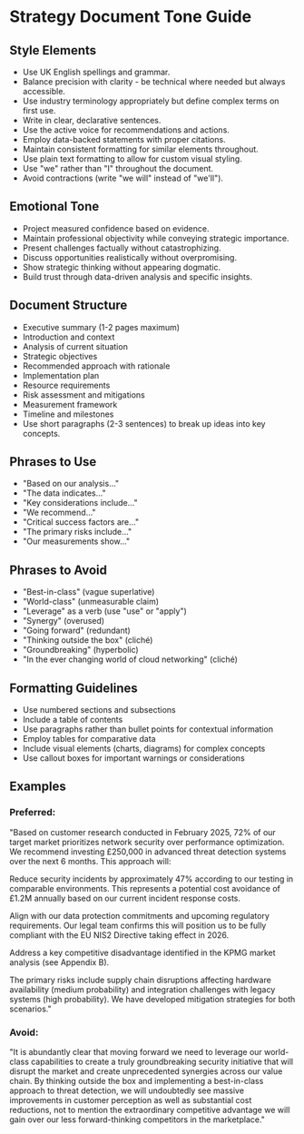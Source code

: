 # Strategy Document Tone Guide

## Style Elements
- Use UK English spellings and grammar.
- Balance precision with clarity - be technical where needed but always accessible.
- Use industry terminology appropriately but define complex terms on first use.
- Write in clear, declarative sentences.
- Use the active voice for recommendations and actions.
- Employ data-backed statements with proper citations.
- Maintain consistent formatting for similar elements throughout.
- Use plain text formatting to allow for custom visual styling.
- Use "we" rather than "I" throughout the document.
- Avoid contractions (write "we will" instead of "we'll").

## Emotional Tone
- Project measured confidence based on evidence.
- Maintain professional objectivity while conveying strategic importance.
- Present challenges factually without catastrophizing.
- Discuss opportunities realistically without overpromising.
- Show strategic thinking without appearing dogmatic.
- Build trust through data-driven analysis and specific insights.

## Document Structure
- Executive summary (1-2 pages maximum)
- Introduction and context
- Analysis of current situation
- Strategic objectives
- Recommended approach with rationale
- Implementation plan
- Resource requirements
- Risk assessment and mitigations
- Measurement framework
- Timeline and milestones
- Use short paragraphs (2-3 sentences) to break up ideas into key concepts.

## Phrases to Use
- "Based on our analysis..."
- "The data indicates..."
- "Key considerations include..."
- "We recommend..."
- "Critical success factors are..."
- "The primary risks include..."
- "Our measurements show..."

## Phrases to Avoid
- "Best-in-class" (vague superlative)
- "World-class" (unmeasurable claim)
- "Leverage" as a verb (use "use" or "apply")
- "Synergy" (overused)
- "Going forward" (redundant)
- "Thinking outside the box" (cliché)
- "Groundbreaking" (hyperbolic)
- "In the ever changing world of cloud networking" (cliché)

## Formatting Guidelines
- Use numbered sections and subsections
- Include a table of contents
- Use paragraphs rather than bullet points for contextual information
- Employ tables for comparative data
- Include visual elements (charts, diagrams) for complex concepts
- Use callout boxes for important warnings or considerations

## Examples
### Preferred:
"Based on customer research conducted in February 2025, 72% of our target market prioritizes network security over performance optimization. We recommend investing £250,000 in advanced threat detection systems over the next 6 months. This approach will:

Reduce security incidents by approximately 47% according to our testing in comparable environments. This represents a potential cost avoidance of £1.2M annually based on our current incident response costs.

Align with our data protection commitments and upcoming regulatory requirements. Our legal team confirms this will position us to be fully compliant with the EU NIS2 Directive taking effect in 2026.

Address a key competitive disadvantage identified in the KPMG market analysis (see Appendix B).

The primary risks include supply chain disruptions affecting hardware availability (medium probability) and integration challenges with legacy systems (high probability). We have developed mitigation strategies for both scenarios."

### Avoid:
"It is abundantly clear that moving forward we need to leverage our world-class capabilities to create a truly groundbreaking security initiative that will disrupt the market and create unprecedented synergies across our value chain. By thinking outside the box and implementing a best-in-class approach to threat detection, we will undoubtedly see massive improvements in customer perception as well as substantial cost reductions, not to mention the extraordinary competitive advantage we will gain over our less forward-thinking competitors in the marketplace."